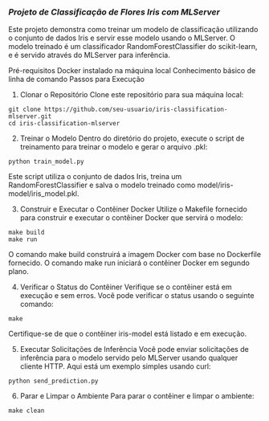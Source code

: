 ### *Projeto de Classificação de Flores Iris com MLServer*

Este projeto demonstra como treinar um modelo de classificação utilizando o conjunto de dados Iris e servir esse modelo usando o MLServer. O modelo treinado é um classificador RandomForestClassifier do scikit-learn, e é servido através do MLServer para inferência.

Pré-requisitos
Docker instalado na máquina local
Conhecimento básico de linha de comando
Passos para Execução
1. Clonar o Repositório
Clone este repositório para sua máquina local:

```
git clone https://github.com/seu-usuario/iris-classification-mlserver.git
cd iris-classification-mlserver
```
2. Treinar o Modelo
Dentro do diretório do projeto, execute o script de treinamento para treinar o modelo e gerar o arquivo .pkl:

```
python train_model.py
```

Este script utiliza o conjunto de dados Iris, treina um RandomForestClassifier e salva o modelo treinado como model/iris-model/iris_model.pkl.

3. Construir e Executar o Contêiner Docker
Utilize o Makefile fornecido para construir e executar o contêiner Docker que servirá o modelo:

````
make build
make run
````
O comando make build construirá a imagem Docker com base no Dockerfile fornecido. O comando make run iniciará o contêiner Docker em segundo plano.

4. Verificar o Status do Contêiner
Verifique se o contêiner está em execução e sem erros. Você pode verificar o status usando o seguinte comando:

````
make
````
Certifique-se de que o contêiner iris-model está listado e em execução.


5. Executar Solicitações de Inferência
Você pode enviar solicitações de inferência para o modelo servido pelo MLServer usando qualquer cliente HTTP. Aqui está um exemplo simples usando curl:

```
python send_prediction.py
```

6. Parar e Limpar o Ambiente
Para parar o contêiner e limpar o ambiente:

````
make clean
````